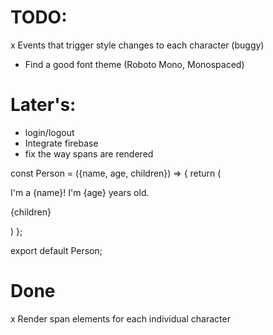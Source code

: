 # TODO:
x Events that trigger style changes to each character (buggy)
- Find a good font theme (Roboto Mono, Monospaced)

# Later's:
- login/logout
- Integrate firebase
- fix the way spans are rendered

const Person = ({name, age, children}) => {
    return (
        <div>
            <p>I'm a {name}! I'm {age} years old.</p>
            <p>{children}</p>
        </div>
    )
};

export default Person; 


# Done
x Render span elements for each individual character
